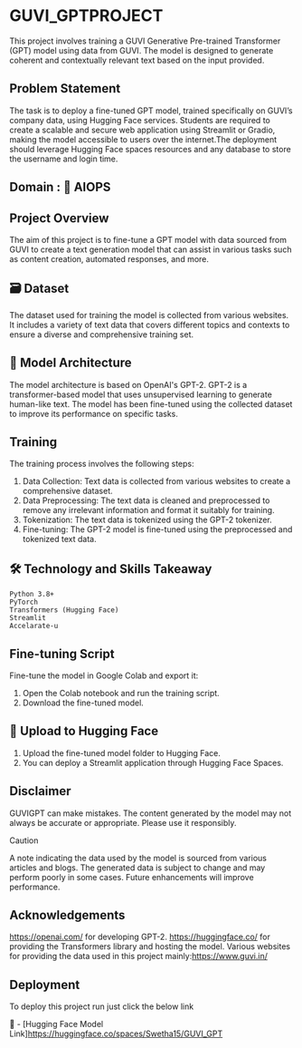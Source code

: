 # GUVI_GPTPROJECT

This project involves training a GUVI Generative Pre-trained Transformer (GPT) model using data from GUVI. The model is designed to generate coherent and contextually relevant text based on the input provided.

## Problem Statement
The task is to deploy a fine-tuned GPT model, trained specifically on GUVI’s company data, using Hugging Face services. Students are required to create a scalable and secure web application using Streamlit or Gradio, making the model accessible to users over the internet.The deployment should leverage Hugging Face spaces resources and any database to store the username and login time.

## Domain : 🤖 AIOPS

## Project Overview
The aim of this project is to fine-tune a GPT model with data sourced from GUVI to create a text generation model that can assist in various tasks such as content creation, automated responses, and more.

## 🗃️ Dataset
The dataset used for training the model is collected from various websites. It includes a variety of text data that covers different topics and contexts to ensure a diverse and comprehensive training set.

## 🔄 Model Architecture
The model architecture is based on OpenAI's GPT-2. GPT-2 is a transformer-based model that uses unsupervised learning to generate human-like text. The model has been fine-tuned using the collected dataset to improve its performance on specific tasks.

## Training

The training process involves the following steps:

1. Data Collection: Text data is collected from various websites to create a comprehensive dataset.
2. Data Preprocessing: The text data is cleaned and preprocessed to remove any irrelevant information and format it suitably for training.
3. Tokenization: The text data is tokenized using the GPT-2 tokenizer.
4. Fine-tuning: The GPT-2 model is fine-tuned using the preprocessed and tokenized text data.

## 🛠 Technology and Skills Takeaway
```
Python 3.8+
PyTorch
Transformers (Hugging Face)
Streamlit
Accelarate-u
```
## Fine-tuning Script
Fine-tune the model in Google Colab and export it:

1. Open the Colab notebook and run the training script.
2. Download the fine-tuned model.
   
## 🤗 Upload to Hugging Face

1. Upload the fine-tuned model folder to Hugging Face.
2. You can deploy a Streamlit application through Hugging Face Spaces. 

## Disclaimer
GUVIGPT can make mistakes. The content generated by the model may not always be accurate or appropriate. Please use it responsibly.

> [!CAUTION]
> A note indicating the data used by the model is sourced from various articles and blogs. The generated data is subject to change and may perform poorly in some cases. Future enhancements will improve performance.

## Acknowledgements

https://openai.com/ for developing GPT-2.
https://huggingface.co/ for providing the Transformers library and hosting the model.
Various websites for providing the data used in this project mainly:https://www.guvi.in/

## Deployment

To deploy this project run just click the below link

🚀 - [Hugging Face Model Link]https://huggingface.co/spaces/Swetha15/GUVI_GPT

